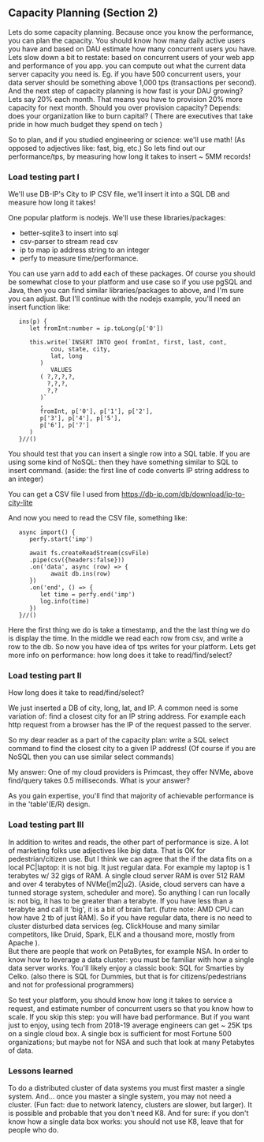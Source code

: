 
## Capacity Planning (Section 2)

Lets do some capacity planning.
Because once you know the performance, you can plan the capacity. You should know how many daily active users you have and based on DAU estimate how many concurrent users you have.
Lets slow down a bit to restate: based on concurrent users of your web app and performance of you app. you can compute out what the current data server capacity you need is. Eg. if you have 500 concurrent users, your data server should be something above 1,000 tps (transactions per second).
And the next step of capacity planning is how fast is your DAU growing? Lets say 20% each month. 
That means you have to provision 20% more capacity for next month. 
Should you over provision capacity? Depends: does your organization like to burn capital? ( There are executives that take pride in how much budget they spend on tech )

So to plan, and if you studied engineering or science: we'll use math! (As opposed to adjectives like: fast, big, etc.)
So lets find out our performance/tps, by measuring how long it takes to insert ~ 5MM records!


### Load testing part I

We'll use DB-IP's City to IP CSV file, we'll insert it into a SQL DB and measure how long it takes!

One popular platform is nodejs. We'll use these libraries/packages:
- better-sqlite3 to insert into sql 
- csv-parser to stream read csv
- ip to map ip address string to an integer
- perfy to measure time/performance.

You can use yarn add to add each of these packages. Of course you should be somewhat close to your platform and use case so if you use pgSQL and Java, then you can find similar libraries/packages to above, and I'm sure you can adjust. But I'll continue with the nodejs example, you'll need an insert function like:

```
   ins(p) {
      let fromInt:number = ip.toLong(p['0'])

      this.write(`INSERT INTO geo( fromInt, first, last, cont,
            cou, state, city, 
            lat, long
         )
            VALUES
         ( ?,?,?,?,
           ?,?,?,
           ?,?
         )`
         ,
         fromInt, p['0'], p['1'], p['2'],
         p['3'], p['4'], p['5'],
         p['6'], p['7']
      )
   }//()
```
You should test that you can insert a single row into a SQL table. If you are using some kind of NoSQL: then they have something similar to SQL to insert command. (aside: the first line of code converts IP string address to an integer)

You can get a CSV file I used from 
https://db-ip.com/db/download/ip-to-city-lite

And now you need to read the CSV file, something like:

```
   async import() {
      perfy.start('imp')
      
      await fs.createReadStream(csvFile)
      .pipe(csv({headers:false}))
      .on('data', async (row) => {
            await db.ins(row)
      })
      .on('end', () => {
         let time = perfy.end('imp')
         log.info(time)
      })
   }//()
```

Here the first thing we do is take a timestamp, and the the last thing we do is display the time. In the middle we read each row from csv, and write a row to the db.
So now you have idea of tps writes for your platform. 
Lets get more info on performance: how long does it take to read/find/select?


### Load testing part II

How long does it take to read/find/select?

We just inserted a DB of city, long, lat, and IP. A common need is some variation of: find a closest city for an IP string address.
For example each http request from a browser has the IP of the request passed to the server.

So my dear reader as a part of the capacity plan: write a SQL select command to find the closest city to a given IP address!
(Of course if you are NoSQL then you can use similar select commands)

My answer: One of my cloud providers is Primcast, they offer NVMe, above find/query takes 0.5 milliseconds.
What is your answer?

As you gain expertise, you'll find that majority of achievable performance is in the 'table'(E/R) design. 

### Load testing part III

In addition to writes and reads, the other part of performance is size. A lot of marketing folks use adjectives like *big* data. 
That is OK for pedestrian/citizen use. But I think we can agree that the if the data fits on a local PC|laptop: it is not big. It just regular data.
For example my laptop is 1 terabytes  w/ 32 gigs of RAM. 
A single cloud server RAM is over 512 RAM and over 4 terabytes of NVMe(|m2|u2). (Aside, cloud servers can have a tunned storage system, scheduler and more). So anything I can run locally is: not big, it has to be greater than a terabyte. If you have less than a terabyte and call it 'big', it is a bit of brain fart. (futre note: AMD CPU can how have 2 tb of just RAM).
So if you have regular data, there is no need to cluster disturbed data services (eg. ClickHouse and many similar competitors, like Druid, Spark, ELK and a thousand more, mostly from Apache ).  
But there are people that work on PetaBytes, for example NSA. In order to know how to leverage a data cluster: you must be familiar with how a single data server works. You'll likely enjoy a classic book: SQL for Smarties by Celko. (also there is SQL for Dummies, but that is for citizens/pedestrians and not for professional programmers)

So test your platform, you should know how long it takes to service a request, and estimate number of concurrent users so that you know how to scale. If you skip this step: you will have bad performance.  But if you want just to enjoy, using tech from 2018-19 average engineers can get ~ 25K tps on a single cloud box. A single box is sufficient for most Fortune 500 organizations; but maybe not for NSA and such that look at many Petabytes of data.  

### Lessons learned

To do a distributed cluster of data systems you must first master a single system. And... once you master a single system, you may not need a cluster. (Fun fact: due to network latency, clusters are slower, but larger). It is possible and probable that you don't need K8. And for sure: if you don't know how a single data box works: you should not use K8, leave that for people who do.

